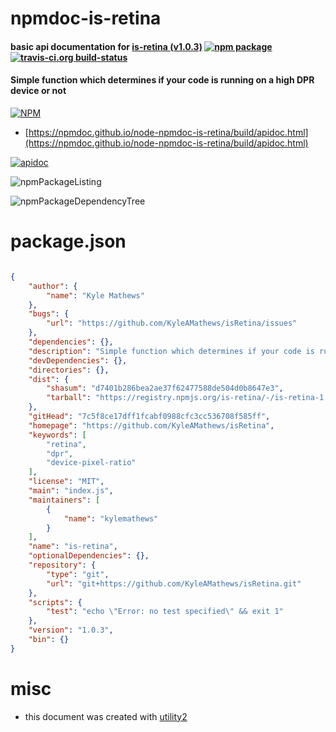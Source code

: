 # npmdoc-is-retina

#### basic api documentation for  [is-retina (v1.0.3)](https://github.com/KyleAMathews/isRetina)  [![npm package](https://img.shields.io/npm/v/npmdoc-is-retina.svg?style=flat-square)](https://www.npmjs.org/package/npmdoc-is-retina) [![travis-ci.org build-status](https://api.travis-ci.org/npmdoc/node-npmdoc-is-retina.svg)](https://travis-ci.org/npmdoc/node-npmdoc-is-retina)

#### Simple function which determines if your code is running on a high DPR device or not

[![NPM](https://nodei.co/npm/is-retina.png?downloads=true&downloadRank=true&stars=true)](https://www.npmjs.com/package/is-retina)

- [https://npmdoc.github.io/node-npmdoc-is-retina/build/apidoc.html](https://npmdoc.github.io/node-npmdoc-is-retina/build/apidoc.html)

[![apidoc](https://npmdoc.github.io/node-npmdoc-is-retina/build/screenCapture.buildCi.browser.%252Ftmp%252Fbuild%252Fapidoc.html.png)](https://npmdoc.github.io/node-npmdoc-is-retina/build/apidoc.html)

![npmPackageListing](https://npmdoc.github.io/node-npmdoc-is-retina/build/screenCapture.npmPackageListing.svg)

![npmPackageDependencyTree](https://npmdoc.github.io/node-npmdoc-is-retina/build/screenCapture.npmPackageDependencyTree.svg)



# package.json

```json

{
    "author": {
        "name": "Kyle Mathews"
    },
    "bugs": {
        "url": "https://github.com/KyleAMathews/isRetina/issues"
    },
    "dependencies": {},
    "description": "Simple function which determines if your code is running on a high DPR device or not",
    "devDependencies": {},
    "directories": {},
    "dist": {
        "shasum": "d7401b286bea2ae37f62477588de504d0b8647e3",
        "tarball": "https://registry.npmjs.org/is-retina/-/is-retina-1.0.3.tgz"
    },
    "gitHead": "7c5f8ce17dff1fcabf0988cfc3cc536708f585ff",
    "homepage": "https://github.com/KyleAMathews/isRetina",
    "keywords": [
        "retina",
        "dpr",
        "device-pixel-ratio"
    ],
    "license": "MIT",
    "main": "index.js",
    "maintainers": [
        {
            "name": "kylemathews"
        }
    ],
    "name": "is-retina",
    "optionalDependencies": {},
    "repository": {
        "type": "git",
        "url": "git+https://github.com/KyleAMathews/isRetina.git"
    },
    "scripts": {
        "test": "echo \"Error: no test specified\" && exit 1"
    },
    "version": "1.0.3",
    "bin": {}
}
```



# misc
- this document was created with [utility2](https://github.com/kaizhu256/node-utility2)
